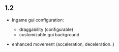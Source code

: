 ## 1.2
- Ingame gui configuration:
	- draggability (configurable)
	- customizable gui background


- enhanced movement (acceleration, deceleration..)
